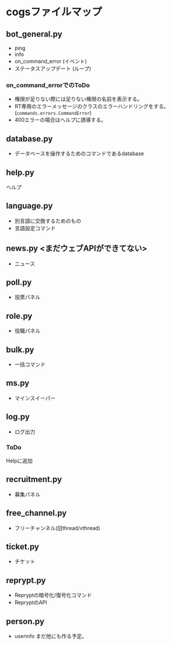 # cogsファイルマップ
## bot_general.py
* ping
* info
* on_command_error (イベント)
* ステータスアップデート (ループ)
### on_command_errorでのToDo
* 権限が足りない際には足りない権限の名前を表示する。
* RT専用のエラーメッセージのクラスのエラーハンドリングをする。(`commands.errors.CommandError`)
* 400エラーの場合はヘルプに誘導する。
## database.py
* データベースを操作するためのコマンドであるdatabase
## help.py
ヘルプ
## language.py
* 別言語に交換するためのもの
* 言語設定コマンド
## news.py <まだウェブAPIができてない>
* ニュース
## poll.py
* 投票パネル
## role.py
* 役職パネル
## bulk.py
* 一括コマンド
## ms.py
* マインスイーパー
## log.py
* ログ出力
### ToDo
Helpに追加
## recruitment.py
* 募集パネル
## free_channel.py
* フリーチャンネル(旧thread/vthread)
## ticket.py
* チケット
## reprypt.py
* Repryptの暗号化/復号化コマンド
* RepryptのAPI
## person.py
* userinfo
まだ他にも作る予定。